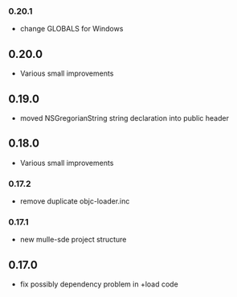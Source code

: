 ### 0.20.1

* change GLOBALS for Windows

## 0.20.0

* Various small improvements


## 0.19.0

* moved NSGregorianString string declaration into public header


## 0.18.0

* Various small improvements


### 0.17.2

* remove duplicate objc-loader.inc

### 0.17.1

* new mulle-sde project structure

## 0.17.0

* fix possibly dependency problem in +load code
